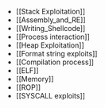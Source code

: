 - [[Stack Exploitation]]
- [[Assembly_and_RE]]
- [[Writing_Shellcode]]
- [[Process interaction]]
- [[Heap Exploitation]]
- [[Format string exploits]]
- [[Compilation process]]
- [[ELF]]
- [[Memory]]
- [[ROP]]
- [[SYSCALL exploits]]
